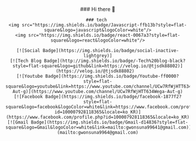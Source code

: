  <div align=center>
	### Hi there 👋

	### tech 
 	<img src="https://img.shields.io/badge/Javascript-ffb13b?style=flat-square&logo=javascript&logoColor=white"/>
 	<img src="https://img.shields.io/badge/react-0067a3?style=flat-square&logo=react&logoColor=white"/>

 	[![Social Badge](https://img.shields.io/badge/social-inactive-lightgrey)]
  	[![Tech Blog Badge](http://img.shields.io/badge/-Tech%20blog-black?style=flat-square&logo=github&link=https://velog.io/@tjsdk88802)](https://velog.io/@tjsdk88802)	
  	[![Youtube Badge](https://img.shields.io/badge/Youtube-ff0000?style=flat-square&logo=youtube&link=https://www.youtube.com/channel/UCw7RfWjHTT634Wega-Aut-g)](https://www.youtube.com/channel/UCw7RfWjHTT634Wega-Aut-g)
  	[![Facebook Badge](https://img.shields.io/badge/facebook-1877f2?style=flat-square&logo=facebook&logoColor=white&link=https://www.facebook.com/profile.php?id=100007928118365&locale=ko_KR)](https://www.facebook.com/profile.php?id=100007928118365&locale=ko_KR)
  	[![Gmail Badge](https://img.shields.io/badge/Gmail-d14836?style=flat-square&logo=Gmail&logoColor=white&link=mailto:gwonsuna99641@gmail.com)](mailto:gwonsuna9964@gmail.com)
  </div>
